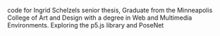 code for Ingrid Schelzels senior thesis, Graduate from the Minneapolis College of Art and Design with a degree in Web and Multimedia Environments.
Exploring the p5.js library and PoseNet
